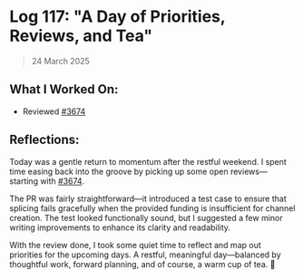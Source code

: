 # Log 117: "A Day of Priorities, Reviews, and Tea"

> 24 March 2025

## What I Worked On:

- Reviewed [#3674](https://github.com/lightningdevkit/rust-lightning/pull/3674)

## Reflections:

Today was a gentle return to momentum after the restful weekend. I spent time
easing back into the groove by picking up some open reviews—starting with
[#3674](https://github.com/lightningdevkit/rust-lightning/pull/3674).

The PR was fairly straightforward—it introduced a test case to ensure that
splicing fails gracefully when the provided funding is insufficient for channel
creation. The test looked functionally sound, but I suggested a few minor
writing improvements to enhance its clarity and readability.

With the review done, I took some quiet time to reflect and map out priorities
for the upcoming days. A restful, meaningful day—balanced by thoughtful work,
forward planning, and of course, a warm cup of tea. 🍵
